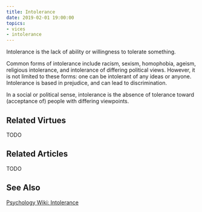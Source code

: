 ```yaml
---
title: Intolerance
date: 2019-02-01 19:00:00
topics: 
- vices
- intolerance
---
```


Intolerance is the lack of ability or willingness to tolerate something. 

Common forms of intolerance include racism, sexism, homophobia, ageism,
religious intolerance, and intolerance of differing political views. However, it
is not limited to these forms: one can be intolerant of any ideas or anyone.
Intolerance is based in prejudice, and can lead to discrimination. 

In a social or political sense, intolerance is the absence of tolerance toward
(acceptance of) people with differing viewpoints.

## Related Virtues
TODO

## Related Articles
TODO

## See Also
[Psychology Wiki: Intolerance](https://psychology.wikia.org/wiki/intolerance)
